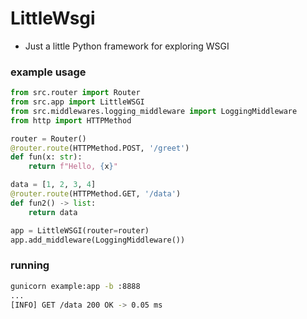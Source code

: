 # LittleWsgi

- Just a little Python framework for exploring WSGI

### example usage

```python
from src.router import Router
from src.app import LittleWSGI
from src.middlewares.logging_middleware import LoggingMiddleware
from http import HTTPMethod

router = Router()
@router.route(HTTPMethod.POST, '/greet')
def fun(x: str):
    return f"Hello, {x}"

data = [1, 2, 3, 4]
@router.route(HTTPMethod.GET, '/data')
def fun2() -> list:
    return data

app = LittleWSGI(router=router)
app.add_middleware(LoggingMiddleware())
```

### running

```bash
gunicorn example:app -b :8888
...
[INFO] GET /data 200 OK -> 0.05 ms
```